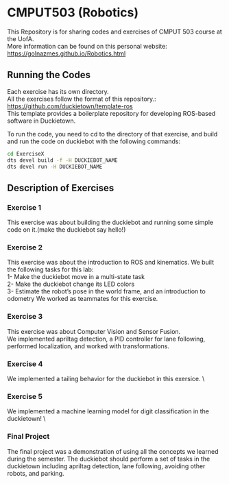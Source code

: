 # CMPUT503 (Robotics)

This Repository is for sharing codes and exercises of CMPUT 503 course at the UofA. \
More information can be found on this personal website: https://golnazmes.github.io/Robotics.html

## Running the Codes

Each exercise has its own directory. \
All the exercises follow the format of this repository.: https://github.com/duckietown/template-ros \
This template provides a boilerplate repository for developing ROS-based software in Duckietown. 

To run the code, you need to cd to the directory of that exercise, and build and run the code on duckiebot with the following commands: 

```bash
cd ExerciseX
dts devel build -f -H DUCKIEBOT_NAME
dts devel run -H DUCKIEBOT_NAME
```

## Description of Exercises
### Exercise 1

This exercise was about building the duckiebot and running some simple code on it.(make the duckiebot say hello!)

### Exercise 2
This exercise was about the introduction to ROS and kinematics.
We built the following tasks for this lab: \
1- Make the duckiebot move in a multi-state task \
2- Make the duckiebot change its LED colors \
3- Estimate the robot’s pose in the world frame, and an introduction to odometry
We worked as teammates for this exercise. 

### Exercise 3
This exercise was about Computer Vision and Sensor Fusion. \
We implemented apriltag detection, a PID controller for lane following, performed localization, and worked with transformations. 

### Exercise 4
We implemented a tailing behavior for the duckiebot in this exersice. \

### Exercise 5
We implemented a machine learning model for digit classification in the duckietown! \

### Final Project
The final project was a demonstration of using all the concepts we learned during the semester. The duckiebot should perform a set of tasks in the duckietown including apriltag detection, lane following, avoiding other robots, and parking.
